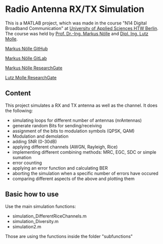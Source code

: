 # Radio Antenna RX/TX Simulation
This is a MATLAB project, which was made in the course "N14 Digital Broadband Communication" at [University of Applied Sciences HTW Berlin](https://www.htw-berlin.de/). The course was held by [Prof. Dr.-Ing. Markus Nölle](https://www.htw-berlin.de/hochschule/personen/person/?eid=9586) and [Dipl. Ing. Lutz Molle](https://www.htw-berlin.de/hochschule/personen/person/?eid=12017).

[Markus Nölle GitHub](https://github.com/htw-ikt-noelle)

[Markus Nölle GitLab](https://htw-ikt-noelle.gitlab.io)

[Markus Nölle ResearchGate](https://www.researchgate.net/profile/Markus-Noelle-3)

[Lutz Molle ResearchGate](https://www.researchgate.net/profile/Lutz_Molle)

## Content
This project simulates a RX and TX antenna as well as the channel. It does the following:
- simulating loops for different number of antennas (nrAntennas)
- generate random Bits for sending/receiving
- assignment of the bits to modulation symbols (QPSK, QAM)
- Modulation and demolation
- adding SNR (0-30dB)
- applying different channels (AWGN, Rayleigh, Rice)
- implementing different combining methods: MRC, EGC, SDC or simple sumation
- error counting
- applying an error function and calculating BER
- aborting the simulation when a specific number of errors have occured
- comparing different aspects of the above and plotting them

## Basic how to use
Use the main simulation functions:
- simulation_DifferentRiceChannels.m
- simulation_Diversity.m
- simulation2.m
    
Those are using the functions inside the folder "subfunctions"
